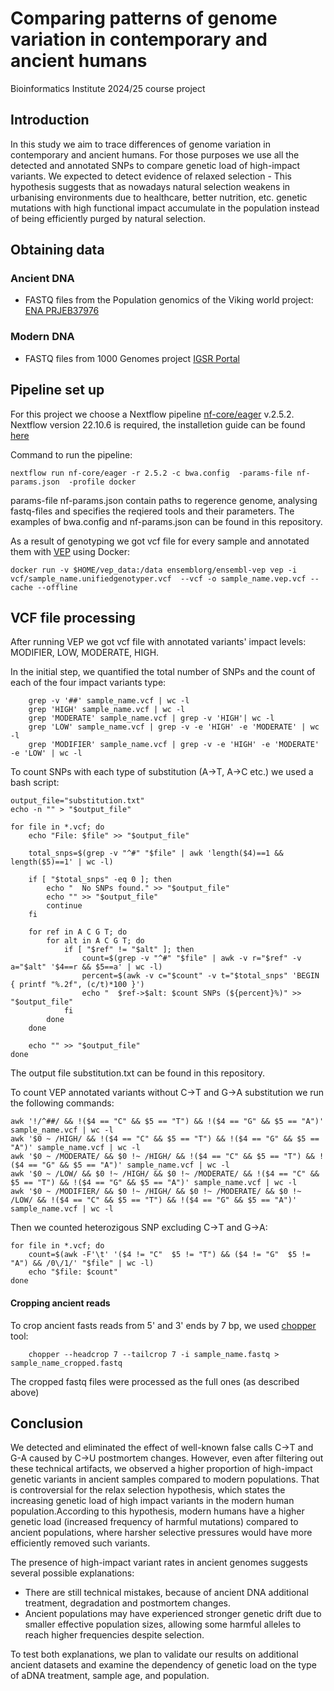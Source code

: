 # Comparing patterns of genome variation in contemporary and ancient humans
Bioinformatics Institute 2024/25 course project

## Introduction

In this study we aim to trace differences of genome variation in contemporary and ancient humans. For those purposes we use all the detected and annotated SNPs to compare genetic load of high-impact variants. We expected to detect evidence of relaxed selection -  This hypothesis suggests that as nowadays natural selection weakens in urbanising environments due to healthcare, better nutrition, etc. genetic mutations  with high functional impact accumulate in the population instead of being efficiently purged by natural selection.

## Obtaining data

### Ancient DNA
- FASTQ files from the Population genomics of the Viking world project: [ENA PRJEB37976](https://www.ebi.ac.uk/ena/browser/view/PRJEB37976)
### Modern DNA
- FASTQ files from 1000 Genomes project [IGSR Portal](https://www.internationalgenome.org/data-portal/sample)

## Pipeline set up

For this project we choose a Nextflow pipeline [nf-core/eager](https://nf-co.re/eager/2.5.2) v.2.5.2.
Nextflow version 22.10.6 is required, the installetion guide can be found [here](https://www.nextflow.io/docs/latest/install.html#installation.)

Command to run the pipeline:

    nextflow run nf-core/eager -r 2.5.2 -c bwa.config  -params-file nf-params.json  -profile docker

params-file nf-params.json contain paths to regerence genome, analysing fastq-files and specifies the reqiered tools and their parameters. The examples of bwa.config and nf-params.json can be found in this repository.

As a result of genotyping we got vcf file for every sample and annotated them with [VEP](https://www.ensembl.org/info/docs/tools/vep/script/vep_download.html#docker) using Docker:

    docker run -v $HOME/vep_data:/data ensemblorg/ensembl-vep vep -i vcf/sample_name.unifiedgenotyper.vcf  --vcf -o sample_name.vep.vcf --cache --offline

## VCF file processing

After running VEP we got vcf file with annotated variants' impact levels: MODIFIER, LOW, MODERATE, HIGH.

In the initial step, we quantified the total number of SNPs and the count of each of the four impact variants type:

        grep -v '##' sample_name.vcf | wc -l
        grep 'HIGH' sample_name.vcf | wc -l
        grep 'MODERATE' sample_name.vcf | grep -v 'HIGH'| wc -l
        grep 'LOW' sample_name.vcf | grep -v -e 'HIGH' -e 'MODERATE' | wc -l
        grep 'MODIFIER' sample_name.vcf | grep -v -e 'HIGH' -e 'MODERATE' -e 'LOW' | wc -l

To count SNPs with each type of substitution (A->T, A->C etc.) we used a bash script:

    output_file="substitution.txt"
    echo -n "" > "$output_file"  

    for file in *.vcf; do
        echo "File: $file" >> "$output_file"
        
        total_snps=$(grep -v "^#" "$file" | awk 'length($4)==1 && length($5)==1' | wc -l)

        if [ "$total_snps" -eq 0 ]; then
            echo "  No SNPs found." >> "$output_file"
            echo "" >> "$output_file"
            continue
        fi

        for ref in A C G T; do
            for alt in A C G T; do
                if [ "$ref" != "$alt" ]; then
                    count=$(grep -v "^#" "$file" | awk -v r="$ref" -v a="$alt" '$4==r && $5==a' | wc -l)
                    percent=$(awk -v c="$count" -v t="$total_snps" 'BEGIN { printf "%.2f", (c/t)*100 }')
                    echo "  $ref->$alt: $count SNPs (${percent}%)" >> "$output_file"
                fi
            done
        done

        echo "" >> "$output_file"
    done

The output file substitution.txt can be found in this repository.

To count VEP annotated variants without C->T and G->A substitution we run the following commands:

    awk '!/^##/ && !($4 == "C" && $5 == "T") && !($4 == "G" && $5 == "A")' sample_name.vcf | wc -l
    awk '$0 ~ /HIGH/ && !($4 == "C" && $5 == "T") && !($4 == "G" && $5 == "A")' sample_name.vcf | wc -l
    awk '$0 ~ /MODERATE/ && $0 !~ /HIGH/ && !($4 == "C" && $5 == "T") && !($4 == "G" && $5 == "A")' sample_name.vcf | wc -l
    awk '$0 ~ /LOW/ && $0 !~ /HIGH/ && $0 !~ /MODERATE/ && !($4 == "C" && $5 == "T") && !($4 == "G" && $5 == "A")' sample_name.vcf | wc -l
    awk '$0 ~ /MODIFIER/ && $0 !~ /HIGH/ && $0 !~ /MODERATE/ && $0 !~ /LOW/ && !($4 == "C" && $5 == "T") && !($4 == "G" && $5 == "A")' sample_name.vcf | wc -l

Then we counted heterozigous SNP excluding C->T and G->A:

    for file in *.vcf; do
        count=$(awk -F'\t' '($4 != "C"  $5 != "T") && ($4 != "G"  $5 != "A") && /0\/1/' "$file" | wc -l)
        echo "$file: $count"
    done

#### Сropping ancient reads

To crop ancient fasts reads from 5' and 3' ends by 7 bp, we used [chopper](https://github.com/wdecoster/chopper) tool:

        chopper --headcrop 7 --tailcrop 7 -i sample_name.fastq > sample_name_cropped.fastq

The cropped fastq files were processed as the full ones (as described above)

## Conclusion 

We detected and eliminated the effect of well-known false calls C->T and G-A caused by C->U postmortem changes. However, even after filtering out these technical artifacts, we observed a higher proportion of high-impact genetic variants in ancient samples compared to modern populations. That is controversial for the relax selection hypothesis, which states the  increasing genetic load of high impact variants in the modern human population.According to this hypothesis, modern humans have a higher genetic load (increased frequency of harmful mutations) compared to ancient populations, where harsher selective pressures would have more efficiently removed such variants. 

The presence of  high-impact variant rates in ancient genomes suggests several possible explanations:

- There are still technical mistakes, because of ancient DNA additional treatment, degradation and postmortem changes.
- Ancient populations may have experienced stronger genetic drift due to smaller effective population sizes, allowing some harmful alleles to reach higher frequencies despite selection. 

To test both explanations, we plan to validate our results on additional ancient datasets and examine the dependency of genetic load on the type of aDNA treatment, sample age, and population.



